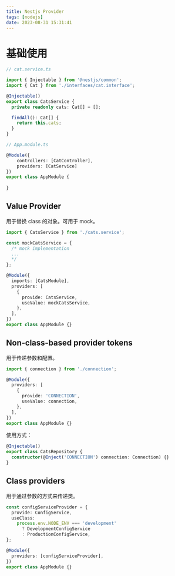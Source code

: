 ```yaml
---
title: Nestjs Provider
tags: [nodejs]
date: 2023-08-31 15:31:41
---
```




# 基础使用

```typescript
// cat.service.ts

import { Injectable } from '@nestjs/common';
import { Cat } from './interfaces/cat.interface';

@Injectable()
export class CatsService {
  private readonly cats: Cat[] = [];

  findAll(): Cat[] {
    return this.cats;
  }
}
```


```typescript
// App.module.ts

@Module({
	controllers: [CatController],
	providers: [CatService]
})
export class AppModule {
  
}
```



## Value Provider

用于替换 class 的对象。可用于 mock。



```typescript
import { CatsService } from './cats.service';

const mockCatsService = {
  /* mock implementation
  ...
  */
};

@Module({
  imports: [CatsModule],
  providers: [
    {
      provide: CatsService,
      useValue: mockCatsService,
    },
  ],
})
export class AppModule {}
```



## Non-class-based provider tokens

用于传递参数和配置。



```typescript
import { connection } from './connection';

@Module({
  providers: [
    {
      provide: 'CONNECTION',
      useValue: connection,
    },
  ],
})
export class AppModule {}
```



使用方式：

```typescript
@Injectable()
export class CatsRepository {
  constructor(@Inject('CONNECTION') connection: Connection) {}
}
```



## Class providers

用于通过参数的方式来传递类。



```typescript
const configServiceProvider = {
  provide: ConfigService,
  useClass:
    process.env.NODE_ENV === 'development'
      ? DevelopmentConfigService
      : ProductionConfigService,
};

@Module({
  providers: [configServiceProvider],
})
export class AppModule {}
```

